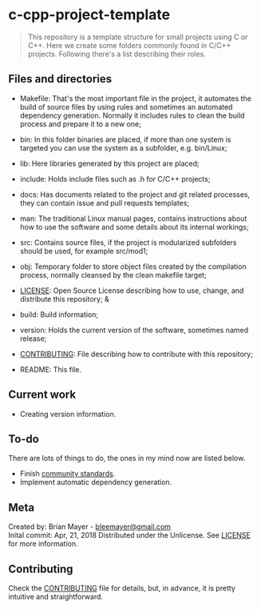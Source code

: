 # c-cpp-project-template

> This repository is a template structure for small projects using C or C++. Here we create some folders commonly found in C/C++ projects. Following there's a list describing their roles.

## Files and directories

- Makefile: That's the most important file in the project, it automates the build of source files by using rules and sometimes an automated dependency generation. Normally it includes rules to clean the build process and prepare it to a new one;

- bin: In this folder binaries are placed, if more than one system is targeted you can use the system as a subfolder, e.g. bin/Linux;

- lib: Here libraries generated by this project are placed;

- include: Holds include files such as .h for C/C++ projects;

- docs: Has documents related to the project and git related processes, they can contain issue and pull requests templates;

- man: The traditional Linux manual pages, contains instructions about how to use the software and some details about its internal workings;

- src: Contains source files, if the project is modularized subfolders should be used, for example src/mod1;

- obj: Temporary folder to store object files created by the compilation process, normally cleansed by the clean makefile target;

- [LICENSE](LICENSE): Open Source License describing how to use, change, and distribute this repository; &

- build: Build information;

- version: Holds the current version of the software, sometimes named release;

- [CONTRIBUTING](CONTRIBUTING): File describing how to contribute with this repository;

- README: This file.

## Current work

- Creating version information.

## To-do

There are lots of things to do, the ones in my mind now are listed below.

- Finish [community standards](https://github.com/blmayer/c-cpp-project-template/community).
- Implement automatic dependency generation.

## Meta

Created by: Brian Mayer - bleemayer@gmail.com	
Inital commit: Apr, 21, 2018
Distributed under the Unlicense. See [LICENSE](LICENSE) for more information.

## Contributing

Check the [CONTRIBUTING](CONTRIBUTING.md) file for details, but, in advance, it is pretty intuitive and straightforward.

